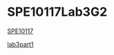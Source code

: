 # SPE10117Lab3G2

[SPE10117](http://personal.cityu.edu.hk/dcywchan/2021SemASPE10117/)

[lab3part1](lab3part1.txt)
